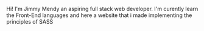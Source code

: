 Hi!
I'm Jimmy Mendy an aspiring full stack web developer.
I'm curently learn the Front-End languages and here a website that i made implementing the principles of SASS